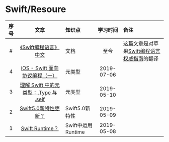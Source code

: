 # Swift/Resoure

|序号|文章|知识点|学习时间|备注|
|:--:|:--:|:--|:--:|:--|
|#|[《Swift编程语言》中文](https://swiftgg.gitbook.io/swift/)|文档|至今|这篇文章是对苹果[Swift编程语言权威指南](https://swift.org/)的翻译|
|4|[iOS - Swift 面向协议编程（一）](https://www.jianshu.com/p/0c34114b94e7)|元类型|2019-07-06||
|3|[理解 Swift 中的元类型：.Type 与 .self](https://www.jianshu.com/p/36083d0404b9)|元类型|2019-05-10||
|2|[Swift5.0新特性更新？](https://juejin.im/post/5c4eb13651882522c03ea936)|Swift5.0新特性|2019-05-09||
|1|[Swift Runtime？](https://www.cnblogs.com/taoxu/p/7975984.html)|Swift中运用Runtime|2019-05-08||


